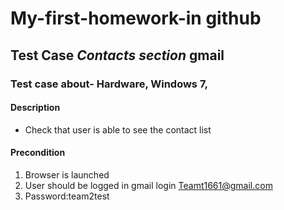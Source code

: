 # My-first-homework-in github
## Test Case ***Contacts section*** gmail
### Test case about- Hardware, Windows 7, 
#### Description 
* Check that user is able to  see the contact list
 
#### Precondition
1. Browser is launched
2. User should be logged in gmail login <Teamt1661@gmail.com>
3. Password:team2test
 



